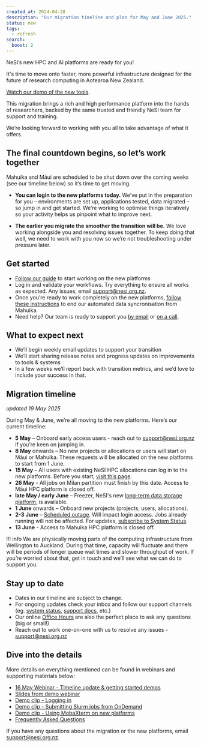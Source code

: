```yaml
---
created_at: 2024-04-28
description: "Our migration timeline and plan for May and June 2025."
status: new
tags:
  - refresh
search:
  boost: 2
---
```


NeSI’s new HPC and AI platforms are ready for you! 

It's time to move onto faster, more powerful infrastructure designed for the future of research computing in Aotearoa New Zealand.

[Watch our demo of the new tools](https://youtu.be/Qm2inOkEtNc?si=PZGRZF4c64TGxRHu).

This migration brings a rich and high performance platform into the hands of researchers, backed by the same trusted and friendly NeSI team for support and training. 

We’re looking forward to working with you all to take advantage of what it offers.

## The final countdown begins, so let’s work together

Mahuika and Māui are scheduled to be shut down over the coming weeks (see our timeline below) so it’s time to get moving.

* **You can login to the new platforms today.** We’ve put in the preparation for you – environments are set up, applications tested, data migrated – so jump in and get started. We’re working to optimise things iteratively so your activity helps us pinpoint what to improve next. 

* **The earlier you migrate the smoother the transition will be.** We love working alongside you and resolving issues together. To keep doing that well, we need to work with you now so we’re not troubleshooting under pressure later.

## Get started 

*  [Follow our guide](https://docs.nesi.org.nz/General/Announcements/HPC3/) to start working on the new platforms
*  Log in and validate your workflows. Try everything to ensure all works as expected. Any issues, email support@nesi.org.nz.
*  Once you’re ready to work completely on the new platforms, [follow these instructions](https://docs.nesi.org.nz/Storage/File_Systems_and_Quotas/Moving_to_the_new_filesystem/#stopping-the-data-migration) to end our automated data syncronisation from Mahuika.
*  Need help? Our team is ready to support you [by email](mailto:support@nesi.org.nz) or [on a call](https://docs.nesi.org.nz/Getting_Started/Getting_Help/Weekly_Online_Office_Hours/).

## What to expect next

*  We’ll begin weekly email updates to support your transition
*  We’ll start sharing release notes and progress updates on improvements to tools & systems
*  In a few weeks we’ll report back with transition metrics, and we’d love to include your success in that.

 

## Migration timeline

_updated 19 May 2025_

During May & June, we’re all moving to the new platforms. Here’s our current timeline:

* **5 May** – Onboard early access users - reach out to [support@nesi.org.nz](mailto:support@nesi.org.nz) if you’re keen on jumping in.
* **8 May** onwards – No new projects or allocations or users will start on Māui or Mahuika. These requests will be allocated on the new platforms to start from 1 June.
* **15 May** – All users with existing NeSI HPC allocations can log in to the new platforms. Before you start, [visit this page](https://docs.nesi.org.nz/General/Announcements/HPC3/).
* **26 May** - All jobs on Milan partition must finish by this date. Access to Māui HPC platform is closed off.
* **late May / early June** – Freezer, NeSI's new [long-term data storage platform](https://docs.nesi.org.nz/Storage/Long_Term_Storage/Freezer_long_term_storage/), is available.
* **1 June** onwards – Onboard new projects (projects, users, allocations).
* **2-3 June** – [Scheduled outage](https://status.nesi.org.nz/incidents/3y3ttj57fts6). Will impact login access. Jobs already running will not be affected. For updates, [subscribe to System Status](https://status.nesi.org.nz/incidents/3y3ttj57fts6).
* **13 June** - Access to Mahuika HPC platform is closed off.


!!! info
    We are physically moving parts of the computing infrastructure from Wellington to Auckland. 
    During that time, capacity will fluctuate and there will be periods of longer queue wait times and slower throughput of work. 
    If you’re worried about that, get in touch and we’ll see what we can do to support you.

 
## Stay up to date

*  Dates in our timeline are subject to change.
*  For ongoing updates check your inbox and follow our support channels (eg. [system status](https://status.nesi.org.nz/), [support docs](https://docs.nesi.org.nz/), etc.)
*  Our online [Office Hours](https://docs.nesi.org.nz/Getting_Started/Getting_Help/Weekly_Online_Office_Hours/) are also the perfect place to ask any questions (big or small!)
*  Reach out to work one-on-one with us to resolve any issues - support@nesi.org.nz

 
## Dive into the details

More details on everything mentioned can be found in webinars and supporting materials below:

- [16 May Webinar - Timeline update & getting started demos](https://youtu.be/EBDwWN6Fsas?si=rSV8SxfzmUZi5NcG)
- [Slides from demo webinar](https://drive.google.com/file/d/14nrktAT-dhoA3ulXgzpShX56DaUNrYuU/view?usp=sharing)
- [Demo clip - Logging in](https://youtu.be/IKihbN-QlIA?si=fyZCG2_wzJE6JjeK)
- [Demo clip - Submitting Slurm jobs from OnDemand](https://youtu.be/bkq6tpRrAwc?si=XvXXWWiSJwBZNT9)
- [Demo clip - Using MobaXterm on new platforms](https://youtu.be/EDBx24Aeel4?si=zqb2aGFKbD8E8M8x)
- [Frequently Asked Questions](https://docs.nesi.org.nz/General/FAQs/Common_questions_about_the_platform_refresh/) 
 
If you have any questions about the migration or the new platforms, email support@nesi.org.nz. 

 
